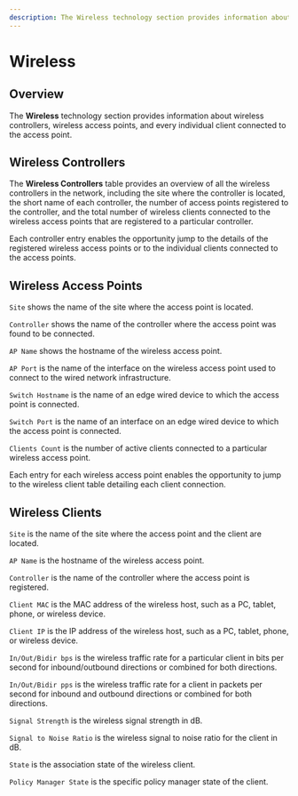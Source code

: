 ```yaml
---
description: The Wireless technology section provides information about wireless controllers, wireless access points, and every individual client connected to the access point.
---
```


# Wireless

## Overview

The **Wireless** technology section provides information about wireless
controllers, wireless access points, and every individual client
connected to the access point.

## Wireless Controllers

The **Wireless Controllers** table provides an overview of all the
wireless controllers in the network, including the site where the
controller is located, the short name of each controller, the number of
access points registered to the controller, and the total number of
wireless clients connected to the wireless access points that are
registered to a particular controller.

Each controller entry enables the opportunity jump to the details of the
registered wireless access points or to the individual clients connected
to the access points.

## Wireless Access Points

`Site` shows the name of the site where the access point is located.

`Controller` shows the name of the controller where the access point was found to be
connected.

`AP Name` shows the hostname of the wireless access point.

`AP Port` is the name of the interface on the wireless access point used to
connect to the wired network infrastructure.

`Switch Hostname` is the name of an edge wired device to which the access point is connected.

`Switch Port` is the name of an interface on an edge wired device to which the access point is connected.

`Clients Count` is the number of active clients connected to a particular wireless access point.

Each entry for each wireless access point enables the opportunity to
jump to the wireless client table detailing each client connection.

## Wireless Clients

`Site` is the name of the site where the access point and the client are
located.

`AP Name` is the hostname of the wireless access point.

`Controller` is the name of the controller where the access point is registered.

`Client MAC` is the MAC address of the wireless host, such as a PC,
tablet, phone, or wireless device.

`Client IP` is the IP address of the wireless host, such as a PC, tablet, phone, or wireless device.

`In/Out/Bidir bps` is the wireless traffic rate for a particular client in bits per second for inbound/outbound directions or combined for both
directions.

`In/Out/Bidir pps` is the wireless traffic rate for a client in packets per second for inbound and outbound directions or combined
for both directions.

`Signal Strength` is the wireless signal strength in dB.

`Signal to Noise Ratio` is the wireless signal to noise ratio for the
client in dB.

`State` is the association state of the wireless client.

`Policy Manager State` is the specific policy manager state of the client.
